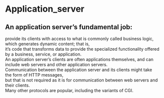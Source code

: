 # Application_server
## An application server’s fundamental job:  
provide its clients with access to what is commonly called business logic,  
which generates dynamic content; that is,  
it’s code that transforms data to provide the specialized functionality offered by a business, service, or application.  
An application server’s clients are often applications themselves, and can include web servers and other application servers.  
Communication between the application server and its clients might take the form of HTTP messages,  
but that is not required as it is for communication between web servers and their clients.  
Many other protocols are popular, including the variants of CGI.
